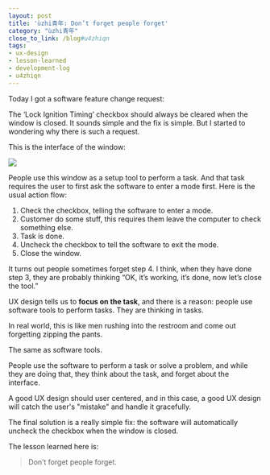 ```yaml
---
layout: post
title: 'ùzhi青年: Don’t forget people forget'
category: "ùzhi青年"
close_to_link: /blog#u4zhiqn
tags:
- ux-design
- lesson-learned
- development-log
- u4zhiqn
---
```


Today I got a software feature change request:

The ‘Lock Ignition Timing’ checkbox should always be cleared when the window is closed.
It sounds simple and the fix is simple. But I started to wondering why there is such a request.

This is the interface of the window:

![](https://s3-us-west-1.amazonaws.com/blog.zurassic.com/2016/Feb/lock_ignition_timing_1-1454796287704.png)

People use this window as a setup tool to perform a task. And that task requires the user to first ask the software to enter a mode first. Here is the usual action flow:

1. Check the checkbox, telling the software to enter a mode.
2. Customer do some stuff, this requires them leave the computer to check something else.
3. Task is done.
4. Uncheck the checkbox to tell the software to exit the mode.
5. Close the window.

It turns out people sometimes forget step 4. I think, when they have done step 3, they are probably thinking “OK, it’s working, it’s done, now let’s close the tool.”

UX design tells us to **focus on the task**, and there is a reason: people use software tools to perform tasks. They are thinking in tasks.

In real world, this is like men rushing into the restroom and come out forgetting zipping the pants.

The same as software tools.

People use the software to perform a task or solve a problem, and while they are doing that, they think about the task, and forget about the interface.

A good UX design should user centered, and in this case, a good UX design will catch the user's "mistake" and handle it gracefully.

The final solution is a really simple fix: the software will automatically uncheck the checkbox when the window is closed.

The lesson learned here is:

> Don’t forget people forget.